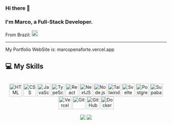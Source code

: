 ### Hi there 👋

<h3>I'm Marco, a Full-Stack Developer.</h3>
From Brazil: <img height = "20em" src="https://em-content.zobj.net/thumbs/120/google/350/flag-brazil_1f1e7-1f1f7.png"/>
<hr>

My Portfolio WebSite is: marcopenaforte.vercel.app

## **💻 My Skills** 

<div style="display: inline_block" align="center">
  <br>
  <img align="center" alt="HTML" height="40" width="40" src="https://cdn.simpleicons.org/html5" />
  <img align="center" alt="CSS" height="40" width="40" src="https://cdn.simpleicons.org/css3" />
  <img align="center" alt="JavaScript" height="40" width="40" src="https://cdn.simpleicons.org/javascript" />
  <img align="center" alt="TypeScript" height="40" width="40" src="https://cdn.simpleicons.org/typescript" />
  <img align="center" alt="React" height="40" width="40" src="https://cdn.simpleicons.org/react" />
  <img align="center" alt="NextJS" height="40" width="40" src="https://cdn.simpleicons.org/nextdotjs" />
  <img align="center" alt="Node.js" height="40" width="40" src="https://cdn.simpleicons.org/nodedotjs" />
  <img align="center" alt="Tailwind CSS" height="40" width="40" src="https://cdn.simpleicons.org/tailwindcss" />
  <img align="center" alt="Svelte" height="40" width="40" src="https://cdn.simpleicons.org/svelte" />
  <img align="center" alt="PostgreSQL" height="40" width="40" src="https://cdn.simpleicons.org/postgresql" />
  <img align="center" alt="Supabase" height="40" width="40" src="https://cdn.simpleicons.org/supabase" />
  <img align="center" alt="Vercel" height="40" width="40" src="https://cdn.simpleicons.org/vercel" />
  <img align="center" alt="Git" height="40" width="40" src="https://cdn.simpleicons.org/git" />
  <img align="center" alt="GitHub" height="40" width="40" src="https://cdn.simpleicons.org/github" />
  <img align="center" alt="Docker" height="40" width="40" src="https://cdn.simpleicons.org/docker" />
  <br>
</div>

<br>

<div align="center"> 
  <a href = "mailto:penafortemarco@gmail.com"><img src="https://img.shields.io/badge/-Gmail-%23333?style=for-the-badge&logo=gmail&logoColor=white" target="_blank"></a>
  <a href="https://www.linkedin.com/in/penafortemarco" target="_blank"><img src="https://img.shields.io/badge/-LinkedIn-%230077B5?style=for-the-badge&logo=linkedin&logoColor=white" target="_blank"></a> 
</div>
